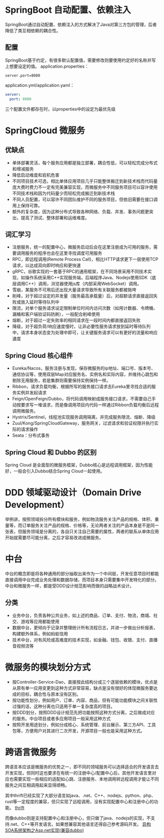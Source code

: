 # SpringBoot 自动配置、依赖注入

SpringBoot通过自动配置、依赖注入的方式解决了Java对第三方包的管理，后者降低了类互相依赖的耦合性。

## 配置

SpringBoot基于约定，有很多默认配置值，需要修改则要使用约定好的名称并写上想要设定的值。
application.properties：

```properties
server.port=8080
```

application.yml/application.yaml：

```yaml
server:
  port: 8080
```

三个配置文件都存在时，以properties中的设定为最优先级

# SpringCloud 微服务

## 优缺点

* 单体部署灵活，每个服务应用都是独立部署，耦合性低，可以轻松完成分布式和增减服务
* 降低启动难度和宕机危害
* 不同项目技术可选，相比单体应用项目几乎只能整体搬迁到新技术栈而代码量庞大费时费力不一定有完美兼容实现，而微服务中不同服务项目可以容许使用不同技术栈和因为代码量少而轻松完成搬迁到新技术栈
* 不同人员配置，可以容许不同团队维护不同的服务项目，但依旧需要在接口调用上保持可靠。
* 额外的复杂度，因为这种分布式导致各种网络、负载、并发、事务问题更突出，提高了测试、整体部署和运维难度。

## 词汇学习

* 注册服务，统一的配置中心，微服务启动后会在这里注册成为可用的服务，需要调用服务的程序也会在这里寻找调度可用服务
* RPC，即远程调用(Remote Process Call)，相比HTTP请求更下一层使用TCP请求，以达成双向即时响应和更快速
* gRPC，谷歌实现的一套基于RPC的通用框架，在不同场景采用不同技术实现，如操作系统采用C++实现服务端，后端程序Java、Nodejs使用SDK（底层调用C++）调用，浏览器使用js库（内部采用WebSocket）调用。
* 雪崩，某服务不可用后还出现大量请求导致所有关联服务都被拖垮
* 削峰，对于超过设定的并发量（服务最高承载量）后，对超额请求直接返回失败或放入延时等待队列中
* 限流，对单个服务请求设定限制单位时间内访问次数（如用计数器、令牌桶、漏桶和客户端验证码防刷），一般配合削峰使用
* 熔断，对于超过一定失败率的相同请求在一段时间内都直接返回失败
* 降级，对于超负荷/响应速度慢时，让非必要性服务请求放到延时等待队列中，请求本身状态变为处理中即可，让关键服务请求可以有更好的流量和响应速度

## Spring Cloud 核心组件

* Eureka/Nacos，服务注册与发现，保存微服务的ip地址、端口号、版本号、通信协议等，使用双层Map对应服务名、实例名和实际内容，并维持心跳包和剔除无用服务，若是集群则需要保持实例保持一样。
* Ribbon，请求负载均衡，根据所写的服务接口请求去Eureka里寻找合适的服务实例并发起请求
* Feign/OpenFeign/Dubbo，将代码调用映射成服务接口请求，不需要自己手动按要求写一堆请求，而是像调用项目内代码一样通过Ribbon负载均衡后远程调用微服务。
* Hystrix/Sentinel，线程池实现服务调用隔离，并完成服务限流、熔断、降级
* Zuul/Kong/SpringCloudGateway，服务网关，过滤请求和验证权限并执行实际的请求操作
* Seata：分布式事务

## Spring Cloud 和 Dubbo 的区别

Spring Cloud 是全面型的微服务框架，Dubbo核心是远程调用框架，因为性能好，一般会引入Dubbo结合Spring Cloud一起使用。

# DDD 领域驱动设计（Domain Drive Development）

举例讲，按照领域拆分所有模块和服务，例如物流服务关注产品的规格、体积、重量等，而订单服务关注产品的规格、价格等，无论两者关注的产品本身是不是同一张表，但服务领域是分离的，各自只关注自己需要的属性，两者的联系从单体应用开始就需要尽可能分离，之后才容易改进成微服务。

# 中台

中台的概念即是将各种通用的部分抽取出来作为一个中间层，开发任意项目时都能直接调用中台完成业务处理和数据存储，而项目本身只需要集中开发特化的部分。
中台和微服务一样，都是受DDD设计规范影响而做的战略战术设计。

## 分类

* 业务中台，负责各种公共业务，如上述的商品、订单、支付、物流，商城、社交、游戏等应用都能使用
* 数据中台，更倾向于记录并整理统计所有流程日志，并进一步做出分析报表，构建额外体系，例如蚂蚁信用
* 技术中台，对有风险或高难度的技术实现，如金融、钱包、收银、支付、直播音视频流等

# 微服务的模块划分方式

* 按Controller-Service-Dao，直接按此结构分成三个逐层依赖的模块，优点是从原有单一应用变更到这种方式非常容易，缺点是没有很好的体现微服务要达成的目标，耦合性与原本没有区别。
* 按功能性划分，例如用户、订单、内容、商品，但有可能功能模块之间关联性过强的话，这种分离也只适用于单一复杂度高的项目。
* 按DDD划分，按照DDD设计规范先把功能按照这种方式分离，之后做成对应的服务。中台项目或者多应用项目一般采用这种方式
* 按照开发用途划分，例如分成核心、系统管理、前台展示、第三方API、工具包等，方便用户对其进行二次开发，开源项目一般也是采用这种方式。

# 跨语言微服务

跨语言本应该是微服务的优势之一，即不同的领域服务可以选择适合的开发语言去开发实现，但同时这也要求在有统一的注册中心/配置中心后，其他开发语言里对应也需要实现一些相应的适配如心跳、注册服务、本地调用转远程调用才能让不同服务之间互相调用起来显得顺畅。

其中thrift已经实现了大部分语言如java、.net、C++、nodejs、python、php、rust等一定程度的兼容，但只实现了远程调用，没有实现配置中心和注册中心的功能。
[thrift](https://tieba.baidu.com/p/8414113720?pid=147619978184#147619978184)

而像dubbo则是支持配置中心和注册中心，但只做了java、nodejs的实现，不支持.net、C++等开发语言。如果想兼容其他语言还得自己参考源码开发。
[异构SOA系统架构之Asp.net实现(兼容dubbo)](https://www.cnblogs.com/hf-0712/p/7662204.html)